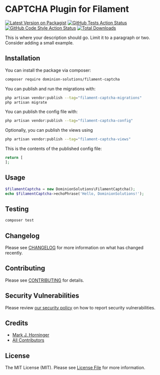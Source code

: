 # CAPTCHA Plugin for Filament

[![Latest Version on Packagist](https://img.shields.io/packagist/v/dominion-solutions/filament-captcha.svg?style=flat-square)](https://packagist.org/packages/dominion-solutions/filament-captcha)
[![GitHub Tests Action Status](https://img.shields.io/github/actions/workflow/status/dominion-solutions/filament-captcha/run-tests.yml?branch=main&label=tests&style=flat-square)](https://github.com/dominion-solutions/filament-captcha/actions?query=workflow%3Arun-tests+branch%3Amain)
[![GitHub Code Style Action Status](https://img.shields.io/github/actions/workflow/status/dominion-solutions/filament-captcha/fix-php-code-style-issues.yml?branch=main&label=code%20style&style=flat-square)](https://github.com/dominion-solutions/filament-captcha/actions?query=workflow%3A"Fix+PHP+code+style+issues"+branch%3Amain)
[![Total Downloads](https://img.shields.io/packagist/dt/dominion-solutions/filament-captcha.svg?style=flat-square)](https://packagist.org/packages/dominion-solutions/filament-captcha)



This is where your description should go. Limit it to a paragraph or two. Consider adding a small example.

## Installation

You can install the package via composer:

```bash
composer require dominion-solutions/filament-captcha
```

You can publish and run the migrations with:

```bash
php artisan vendor:publish --tag="filament-captcha-migrations"
php artisan migrate
```

You can publish the config file with:

```bash
php artisan vendor:publish --tag="filament-captcha-config"
```

Optionally, you can publish the views using

```bash
php artisan vendor:publish --tag="filament-captcha-views"
```

This is the contents of the published config file:

```php
return [
];
```

## Usage

```php
$filamentCaptcha = new DominionSolutions\FilamentCaptcha();
echo $filamentCaptcha->echoPhrase('Hello, DominionSolutions!');
```

## Testing

```bash
composer test
```

## Changelog

Please see [CHANGELOG](CHANGELOG.md) for more information on what has changed recently.

## Contributing

Please see [CONTRIBUTING](.github/CONTRIBUTING.md) for details.

## Security Vulnerabilities

Please review [our security policy](../../security/policy) on how to report security vulnerabilities.

## Credits

- [Mark J. Horninger](https://github.com/dominion-solutions)
- [All Contributors](../../contributors)

## License

The MIT License (MIT). Please see [License File](LICENSE.md) for more information.
